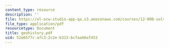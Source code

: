 ```yaml
---
content_type: resource
description: ''
file: https://ol-ocw-studio-app-qa.s3.amazonaws.com/courses/12-000-solving-complex-problems-fall-2003/52e6577cafc32c2eb313bcfaa66ef453_geohistory.pdf
file_type: application/pdf
resourcetype: Document
title: geohistory.pdf
uid: 52e6577c-afc3-2c2e-b313-bcfaa66ef453
---
```

